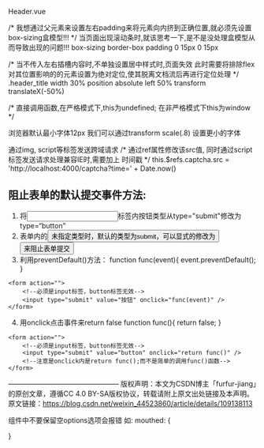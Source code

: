 Header.vue

/* 我想通过父元素来设置左右padding来将元素向内挤到正确位置,就必须先设置box-sizing盒模型!!! */
当页面出现滚动条时,就该思考一下,是不是没处理盒模型从而导致出现的问题!!!
    box-sizing border-box
    padding 0 15px 0 15px

/* 当不传入左右插槽内容时,不单独设置居中样式时,页面失效
此时需要将排除flex对其位置影响的的元素设置为绝对定位,使其脱离文档流后再进行定位处理 */
.header_title 
    width 30%
    position absolute
    left 50%
    transform translateX(-50%)

/* 直接调用函数,在严格模式下,this为undefined; 在非严格模式下this为window */

浏览器默认最小字体12px
我们可以通过transform scale(.8) 设置更小的字体

通过img, script等标签发送跨域请求
/* 通过ref属性修改该src值, 同时通过script标签发送请求处理兼容IE时,需要加上 时间戳 */
    this.$refs.captcha.src = 'http://localhost:4000/captcha?time=' + Date.now()

## 阻止表单的默认提交事件方法:
<!-- 按钮button 需要组织表单默认行为, 给div img 等非form标签添加的点击事件 则不需要添加阻止默认行为 -->
1. 将<input>标签内按钮类型从type="submit"修改为type=“button”
2. 表单内的<button>未指定类型时，默认的类型为submit，可以显式的修改为<button type="button">来阻止表单提交
3. 利用preventDefault()方法：
function func(event){
    event.preventDefault();
}
```
<form action="">
	<!--必须是input标签，button标签无效-->
    <input type="submit" value="按钮" onclick="func(event)" /> 
</form>
```

4. 用onclick点击事件来return false
function func(){
	return false;
}
```
<form action="">
	<!--必须是input标签，button标签无效-->
    <input type="submit" value="button" onclick="return func()" /> 
    <!--注意是onclick内是return func();而不是简单的调用func()函数-->
</form>
```
————————————————
版权声明：本文为CSDN博主「furfur-jiang」的原创文章，遵循CC 4.0 BY-SA版权协议，转载请附上原文出处链接及本声明。
原文链接：https://blog.csdn.net/weixin_44523860/article/details/109138113

组件中不要保留空options选项会报错 如:
mouthed: {

}